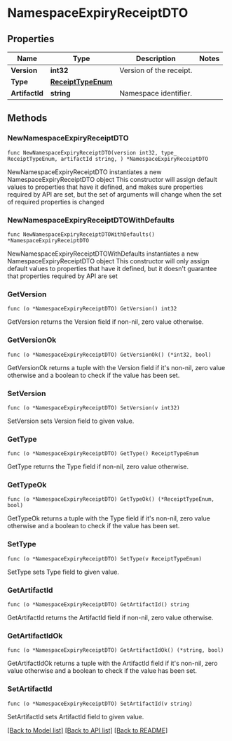 # NamespaceExpiryReceiptDTO

## Properties

Name | Type | Description | Notes
------------ | ------------- | ------------- | -------------
**Version** | **int32** | Version of the receipt. | 
**Type** | [**ReceiptTypeEnum**](ReceiptTypeEnum.md) |  | 
**ArtifactId** | **string** | Namespace identifier. | 

## Methods

### NewNamespaceExpiryReceiptDTO

`func NewNamespaceExpiryReceiptDTO(version int32, type_ ReceiptTypeEnum, artifactId string, ) *NamespaceExpiryReceiptDTO`

NewNamespaceExpiryReceiptDTO instantiates a new NamespaceExpiryReceiptDTO object
This constructor will assign default values to properties that have it defined,
and makes sure properties required by API are set, but the set of arguments
will change when the set of required properties is changed

### NewNamespaceExpiryReceiptDTOWithDefaults

`func NewNamespaceExpiryReceiptDTOWithDefaults() *NamespaceExpiryReceiptDTO`

NewNamespaceExpiryReceiptDTOWithDefaults instantiates a new NamespaceExpiryReceiptDTO object
This constructor will only assign default values to properties that have it defined,
but it doesn't guarantee that properties required by API are set

### GetVersion

`func (o *NamespaceExpiryReceiptDTO) GetVersion() int32`

GetVersion returns the Version field if non-nil, zero value otherwise.

### GetVersionOk

`func (o *NamespaceExpiryReceiptDTO) GetVersionOk() (*int32, bool)`

GetVersionOk returns a tuple with the Version field if it's non-nil, zero value otherwise
and a boolean to check if the value has been set.

### SetVersion

`func (o *NamespaceExpiryReceiptDTO) SetVersion(v int32)`

SetVersion sets Version field to given value.


### GetType

`func (o *NamespaceExpiryReceiptDTO) GetType() ReceiptTypeEnum`

GetType returns the Type field if non-nil, zero value otherwise.

### GetTypeOk

`func (o *NamespaceExpiryReceiptDTO) GetTypeOk() (*ReceiptTypeEnum, bool)`

GetTypeOk returns a tuple with the Type field if it's non-nil, zero value otherwise
and a boolean to check if the value has been set.

### SetType

`func (o *NamespaceExpiryReceiptDTO) SetType(v ReceiptTypeEnum)`

SetType sets Type field to given value.


### GetArtifactId

`func (o *NamespaceExpiryReceiptDTO) GetArtifactId() string`

GetArtifactId returns the ArtifactId field if non-nil, zero value otherwise.

### GetArtifactIdOk

`func (o *NamespaceExpiryReceiptDTO) GetArtifactIdOk() (*string, bool)`

GetArtifactIdOk returns a tuple with the ArtifactId field if it's non-nil, zero value otherwise
and a boolean to check if the value has been set.

### SetArtifactId

`func (o *NamespaceExpiryReceiptDTO) SetArtifactId(v string)`

SetArtifactId sets ArtifactId field to given value.



[[Back to Model list]](../README.md#documentation-for-models) [[Back to API list]](../README.md#documentation-for-api-endpoints) [[Back to README]](../README.md)


